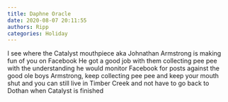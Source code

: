 ```yaml
---
title: Daphne Oracle
date: 2020-08-07 20:11:55
authors: Ripp
categories: Holiday
---
```


 I see where the Catalyst mouthpiece aka Johnathan Armstrong is making fun of you on Facebook
He got a good job with them collecting pee pee with the understanding he would monitor Facebook for posts against the good ole boys
Armstrong,  keep collecting pee pee and keep your mouth shut and you can still live in Timber Creek and not have to go back to Dothan when Catalyst is finished